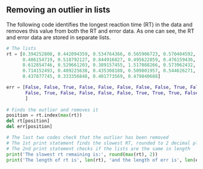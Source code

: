 ## Removing an outlier in lists
The following code identifies the longest reaction time (RT) in the data and removes this value from both the RT and error data. As one can see, the RT and error data are stored in separate lists.

```python
# The lists
rt = [0.394252808, 0.442094359, 0.534764366, 0.565906723, 0.570404592, 
      0.486154719, 0.518792127, 0.844916827, 0.495622859, 0.476159436, 
      0.612854746, 0.529661203, 0.389157455, 1.517088266, 0.573962432, 
      0.714152493, 0.409225638, 0.435308188, 0.509801957, 0.544626271, 
      0.437877745, 0.333356848, 0.401773569, 0.479840688]

err = [False, False, True, False, False, False, False, False, True, False, 
       False, True, False, False, False, False, True, True, True, False, 
       ]
       
# Finds the outlier and removes it
position = rt.index(max(rt))
del rt[position]
del err[position]

# The last two codes check that the outlier has been removed
# The 1st print statement finds the slowest RT, rounded to 2 decimal places
# The 2nd print statement checks if the lists are the same in length
print('The slowest rt remaining is:', round(max(rt), 2))
print('The length of rt is', len(rt), 'and the length of err is', len(err)
```
